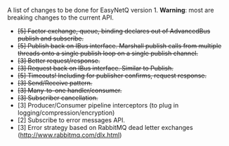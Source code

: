 A list of changes to be done for EasyNetQ version 1. **Warning**: most are breaking changes to the current API.

* ~~[5] Factor exchange, queue, binding declares out of AdvancedBus publish and subscribe.~~
* ~~[5] Publish back on IBus interface. Marshall publish calls from multiple threads onto a single publish loop on a single publish channel.~~
* ~~[3] Better request/response.~~
* ~~[3] Request back on IBus interface. Similar to Publish.~~
* ~~[5] Timeouts! Including for publisher confirms, request response.~~
* ~~[3] Send/Receive pattern.~~
* ~~[3] Many-to-one handler/consumer.~~
* ~~[3] Subscriber cancellation.~~
* [3] Producer/Consumer pipeline interceptors (to plug in logging/compression/encryption)
* [2] Subscribe to error messages API.
* [3] Error strategy based on RabbitMQ dead letter exchanges (http://www.rabbitmq.com/dlx.html)